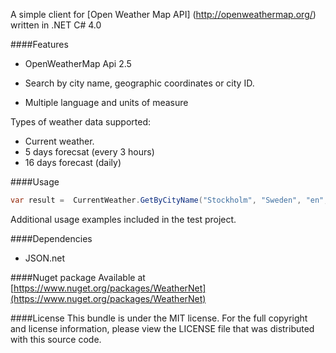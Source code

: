 A simple client for [Open Weather Map API] (http://openweathermap.org/) written in .NET C# 4.0

####Features

- OpenWeatherMap Api 2.5

- Search by city name, geographic coordinates or city ID. 

- Multiple language and units of measure

Types of weather data supported:

- Current weather.
- 5 days forecsat (every 3 hours)
- 16 days forecast (daily)



####Usage
```c#
var result =  CurrentWeather.GetByCityName("Stockholm", "Sweden", "en", "metric");
```
Additional usage examples included in the test project.

####Dependencies
* JSON.net

####Nuget package
Available at [https://www.nuget.org/packages/WeatherNet](https://www.nuget.org/packages/WeatherNet)

####License
This bundle is under the MIT license. For the full copyright and license information, please view the LICENSE file that was distributed with this source code.



